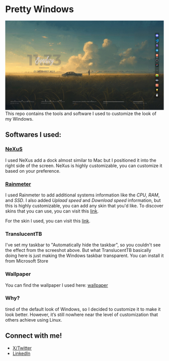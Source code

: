 # Pretty Windows 
![Screenshot of the desktop](desktop.png)
This repo contains the tools and software I used to customize the look of my Windows.


## Softwares I used:
### [NeXuS](https://www.winstep.net/nexus.asp)
I used NeXus add a dock almost similar to Mac but I positioned it into the right side of the screen. NeXus is highly customizable, you can customize it based on your preference.


### [Rainmeter](https://www.rainmeter.net/)
I used Rainmeter to add additional systems information like the _CPU_, _RAM_, and _SSD_. I also added _Uplaad speed_ and _Download speed_ information, but this is highly customizable, you can add any skin that you'd like. To discover skins that you can use, you can visit this [link](https://www.rainmeter.net/discover/).

For the skin I used, you can visit this [link](https://www.deviantart.com/apexxx-sensei/art/Robik-771914763). 

### TranslucentTB
I've set my taskbar to "Automatically hide the taskbar", so you couldn't see the effect from the screeshot above. But what TranslucentTB basically doing here is just making the Windows taskbar transparent. You can install it from Microsoft Store 

### Wallpaper 
You can find the wallpaper I used here: [wallpaper](https://ph.pinterest.com/pin/584975439131176050/) 

### Why?
tired of the default look of Windows, so I decided to customize it to make it look better. However, it’s still nowhere near the level of customization that others achieve using Linux.

## Connect with me!
- [X/Twitter](https://twitter.com/jfmartinz)
- [LinkedIn](https://www.linkedin.com/in/jfmartinz/)
